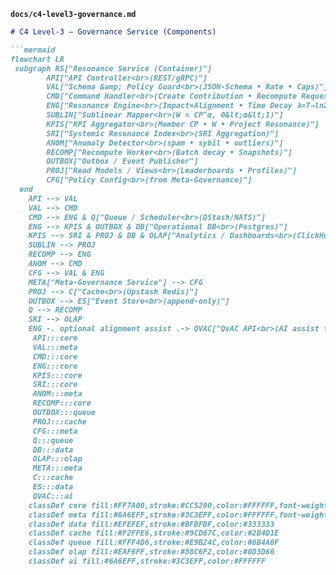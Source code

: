 
**`docs/c4-level3-governance.md`**
```markdown
# C4 Level-3 — Governance Service (Components)

```mermaid
flowchart LR
 subgraph RS["Resonance Service (Container)"]
        API["API Controller<br>(REST/gRPC)"]
        VAL["Schema &amp; Policy Guard<br>(JSON-Schema • Rate • Caps)"]
        CMD["Command Handler<br>(Create Contribution • Recompute Request)"]
        ENG["Resonance Engine<br>(Impact×Alignment • Time Decay λ=T→ln2/T)"]
        SUBLIN["Sublinear Mapper<br>(W = CP^α, 0&lt;α&lt;1)"]
        KPIS["KPI Aggregator<br>(Member CP • W • Project Resonance)"]
        SRI["Systemic Resonance Index<br>(SRI Aggregation)"]
        ANOM["Anomaly Detector<br>(spam • sybil • outliers)"]
        RECOMP["Recompute Worker<br>(Batch decay • Snapshots)"]
        OUTBOX["Outbox / Event Publisher"]
        PROJ["Read Models / Views<br>(Leaderboards • Profiles)"]
        CFG["Policy Config<br>(from Meta-Governance)"]
  end
    API --> VAL
    VAL --> CMD
    CMD --> ENG & Q["Queue / Scheduler<br>(QStash/NATS)"]
    ENG --> KPIS & OUTBOX & DB["Operational DB<br>(Postgres)"]
    KPIS --> SRI & PROJ & DB & OLAP["Analytics / Dashboards<br>(ClickHouse/DuckDB)"]
    SUBLIN --> PROJ
    RECOMP --> ENG
    ANOM --> CMD
    CFG --> VAL & ENG
    META["Meta-Governance Service"] --> CFG
    PROJ --> C["Cache<br>(Upstash Redis)"]
    OUTBOX --> ES["Event Store<br>(append-only)"]
    Q --> RECOMP
    SRI --> OLAP
    ENG -. optional alignment assist .-> QVAC["QvAC API<br>(AI assist for alignment scoring, optional)"]
     API:::core
     VAL:::meta
     CMD:::core
     ENG:::core
     KPIS:::core
     SRI:::core
     ANOM:::meta
     RECOMP:::core
     OUTBOX:::queue
     PROJ:::cache
     CFG:::meta
     Q:::queue
     DB:::data
     OLAP:::olap
     META:::meta
     C:::cache
     ES:::data
     QVAC:::ai
    classDef core fill:#FF7A00,stroke:#CC5200,color:#FFFFFF,font-weight:bold
    classDef meta fill:#6A6EFF,stroke:#3C3EFF,color:#FFFFFF,font-weight:bold
    classDef data fill:#EFEFEF,stroke:#BFBFBF,color:#333333
    classDef cache fill:#F2FFE6,stroke:#9CD67C,color:#2B4D1E
    classDef queue fill:#FFF4D6,stroke:#E9B24C,color:#6B4A0F
    classDef olap fill:#EAF6FF,stroke:#88C6F2,color:#0D3D66
    classDef ai fill:#6A6EFF,stroke:#3C3EFF,color:#FFFFFF

